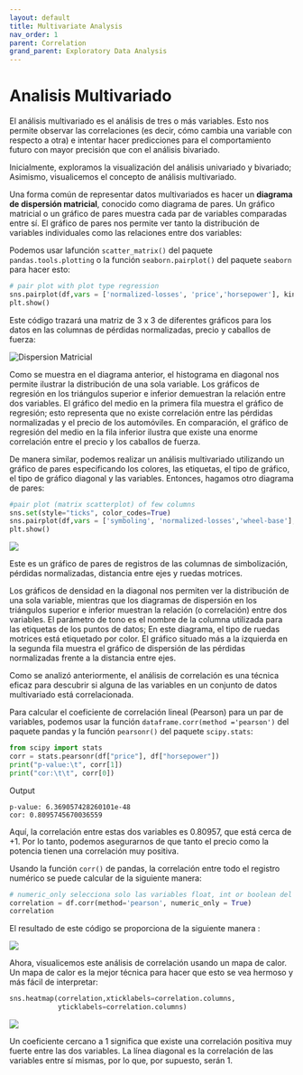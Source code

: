 ```yaml
---
layout: default
title: Multivariate Analysis
nav_order: 1
parent: Correlation
grand_parent: Exploratory Data Analysis
---
```


# Analisis Multivariado

El análisis multivariado es el análisis de tres o más variables. Esto nos permite observar las correlaciones (es decir, cómo cambia una variable con respecto a otra) e intentar hacer predicciones para el comportamiento futuro con mayor precisión que con el análisis bivariado.

Inicialmente, exploramos la visualización del análisis univariado y bivariado; Asimismo, visualicemos el concepto de análisis multivariado.

Una forma común de representar datos multivariados es hacer un **diagrama de dispersión matricial**, conocido como diagrama de pares. Un gráfico matricial o un gráfico de pares muestra cada par de variables comparadas entre sí. El gráfico de pares nos permite ver tanto la distribución de variables individuales como las relaciones entre dos variables:

Podemos usar lafunción `scatter_matrix()` del paquete `pandas.tools.plotting` o la función `seaborn.pairplot()` del paquete `seaborn` para hacer esto:

```python
# pair plot with plot type regression
sns.pairplot(df,vars = ['normalized-losses', 'price','horsepower'], kind="reg")
plt.show()
```
Este código trazará una matriz de 3 x 3 de diferentes gráficos para los datos en las columnas de pérdidas normalizadas, precio y caballos de fuerza:

![Dispersion Matricial](https://fer78docs.github.io/assets/images/multivariado.webp)

Como se muestra en el diagrama anterior, el histograma en diagonal nos permite ilustrar la distribución de una sola variable. Los gráficos de regresión en los triángulos superior e inferior demuestran la relación entre dos variables. El gráfico del medio en la primera fila muestra el gráfico de regresión; esto representa que no existe correlación entre las pérdidas normalizadas y el precio de los automóviles. En comparación, el gráfico de regresión del medio en la fila inferior ilustra que existe una enorme correlación entre el precio y los caballos de fuerza.

De manera similar, podemos realizar un análisis multivariado utilizando un gráfico de pares especificando los colores, las etiquetas, el tipo de gráfico, el tipo de gráfico diagonal y las variables. Entonces, hagamos otro diagrama de pares:

```python
#pair plot (matrix scatterplot) of few columns 
sns.set(style="ticks", color_codes=True)
sns.pairplot(df,vars = ['symboling', 'normalized-losses','wheel-base'], hue="drive-wheels")
plt.show()
```

![](https://fer78docs.github.io/assets/images/analisis_multivariado.webp)

Este es un gráfico de pares de registros de las columnas de simbolización, pérdidas normalizadas, distancia entre ejes y ruedas motrices.

Los gráficos de densidad en la diagonal nos permiten ver la distribución de una sola variable, mientras que los diagramas de dispersión en los triángulos superior e inferior muestran la relación (o correlación) entre dos variables. El parámetro de tono es el nombre de la columna utilizada para las etiquetas de los puntos de datos; En este diagrama, el tipo de ruedas motrices está etiquetado por color. El gráfico situado más a la izquierda en la segunda fila muestra el gráfico de dispersión de las pérdidas normalizadas frente a la distancia entre ejes.

Como se analizó anteriormente, el análisis de correlación es una técnica eficaz para descubrir si alguna de las variables en un conjunto de datos multivariado está correlacionada. 

Para calcular el coeficiente de correlación lineal (Pearson) para un par de variables, podemos usar la función `dataframe.corr(method ='pearson')` del paquete pandas y la función `pearsonr()` del paquete `scipy.stats`:

```python
from scipy import stats
corr = stats.pearsonr(df["price"], df["horsepower"])
print("p-value:\t", corr[1])
print("cor:\t\t", corr[0])
```
Output
```
p-value: 6.369057428260101e-48 
cor: 0.8095745670036559
```
Aquí, la correlación entre estas dos variables es 0.80957, que está cerca de +1. Por lo tanto, podemos asegurarnos de que tanto el precio como la potencia tienen una correlación muy positiva.

Usando la función `corr()` de pandas, la correlación entre todo el registro numérico se puede calcular de la siguiente manera:

```python
# numeric_only selecciona solo las variables float, int or boolean del dataframe. 
correlation = df.corr(method='pearson', numeric_only = True)
correlation
```

El resultado de este código se proporciona de la siguiente manera :

![](https://fer78docs.github.io/assets/images/corr_method_pearson.webp)

Ahora, visualicemos este análisis de correlación usando un mapa de calor. Un mapa de calor es la mejor técnica para hacer que esto se vea hermoso y más fácil de interpretar:

```python
sns.heatmap(correlation,xticklabels=correlation.columns,
            yticklabels=correlation.columns)
```

![](https://fer78docs.github.io/assets/images/mapa_de_calor.webp)

Un coeficiente cercano a 1 significa que existe una correlación positiva muy fuerte entre las dos variables. La línea diagonal es la correlación de las variables entre sí mismas, por lo que, por supuesto, serán 1.

